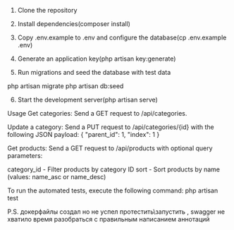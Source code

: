 1. Clone the repository

2. Install dependencies(composer install)

3. Copy .env.example to .env and configure the database(cp .env.example .env)

4. Generate an application key(php artisan key:generate)

5. Run migrations and seed the database with test data

php artisan migrate
php artisan db:seed


6. Start the development server(php artisan serve)

Usage
Get categories:
Send a GET request to /api/categories.

Update a category:
Send a PUT request to /api/categories/{id} with the following JSON payload:
{
  "parent_id": 1,
  "index": 1
}

Get products:
Send a GET request to /api/products with optional query parameters:

category_id - Filter products by category ID
sort - Sort products by name (values: name_asc or name_desc)

To run the automated tests, execute the following command:
php artisan test

P.S. докерфайлы создал но не успел протестить\запустить ,
swagger не хватило время разобраться с правильным написанием аннотаций 


